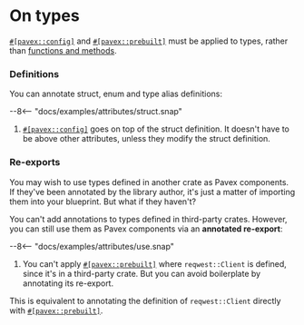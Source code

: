 # On types

[`#[pavex::config]`][pavex::config] and [`#[pavex::prebuilt]`][pavex::prebuilt] must be applied to types, rather than [functions and methods](functions_and_methods.md).

### Definitions

You can annotate struct, enum and type alias definitions:

--8<-- "docs/examples/attributes/struct.snap"

1. [`#[pavex::config]`][pavex::config] goes on top of the struct definition. It doesn't have to be above other attributes, unless they modify the struct definition.

### Re-exports

You may wish to use types defined in another crate as Pavex components.
If they've been annotated by the library author, it's just a matter of importing them into your blueprint. But what if they haven't?

You can't add annotations to types defined in third-party crates. However, you can still use them as Pavex components via an **annotated re-export**:

--8<-- "docs/examples/attributes/use.snap"

1. You can't apply [`#[pavex::prebuilt]`][pavex::prebuilt] where `reqwest::Client` is defined, since it's in a third-party crate. But you can avoid boilerplate by annotating its re-export.

This is equivalent to annotating the definition of `reqwest::Client` directly with [`#[pavex::prebuilt]`][pavex::prebuilt].

[pavex::config]: /api_reference/pavex/attr.config.html
[pavex::prebuilt]: /api_reference/pavex/attr.prebuilt.html
